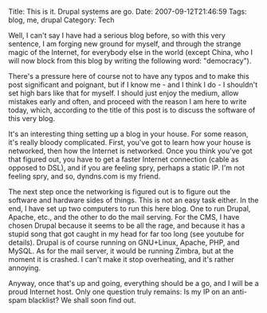 Title: This is it. Drupal systems are go.
Date: 2007-09-12T21:46:59
Tags: blog, me, drupal
Category: Tech


Well, I can't say I have had a serious blog before, so with this very sentence, I am forging new ground for myself, and through the strange magic of the Internet, for everybody else in the world (except China, who I will now block from this blog by writing the following word: &quot;democracy&quot;).
 
There's a pressure here of course not to have any typos and to make this post significant and poignant, but if I know me - and I think I do - I shouldn't set high bars like that for myself. I should just enjoy the medium, allow mistakes early and often, and proceed with the reason I am here to write today, which, according to the title of this post is to discuss the software of this very blog.

It's an interesting thing setting up a blog in your house. For some reason, it's really bloody complicated. First, you've got to learn how your house is networked, then how the Internet is networked. Once you think you've got that figured out, you have to get a faster Internet connection (cable as opposed to DSL), and if you are feeling spry, perhaps a static IP. I'm not feeling spry, and so, dyndns.com is my friend. 

The next step once the networking is figured out is to figure out the software and hardware sides of things. This is not an easy task either. In the end, I have set up two computers to run this here blog. One to run Drupal, Apache, etc., and the other to do the mail serving. For the CMS, I have chosen Drupal because it seems to be all the rage, and because it has a stupid song that got caught in my head for far too long (see youtube for details). Drupal is of course running on GNU+Linux, Apache, PHP, and MySQL. As for the mail server, it would be running Zimbra, but at the moment it is crashed. I can't make it stop overheating, and it's rather annoying. 

Anyway, once that's up and going, everything should be a go, and I will be a proud Internet host. Only one question truly remains: Is my IP on an anti-spam blacklist? We shall soon find out. 
